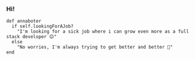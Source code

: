 ### Hi!

```
def annaboter
  if self.lookingForAJob?
    "I'm looking for a sick job where i can grow even more as a full stack developer 😌"
  else
    "No worries, I'm always trying to get better and better 🫡"
end
```

<!--
**annaboter/annaboter** is a ✨ _special_ ✨ repository because its `README.md` (this file) appears on your GitHub profile.

Here are some ideas to get you started:

- 🔭 I’m currently working on ...
- 🌱 I’m currently learning ...
- 👯 I’m looking to collaborate on ...
- 🤔 I’m looking for help with ...
- 💬 Ask me about ...
- 📫 How to reach me: ...
- 😄 Pronouns: ...
- ⚡ Fun fact: ...
-->
